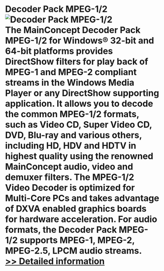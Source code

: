 # Decoder Pack MPEG-1/2<br />![Decoder Pack MPEG-1/2](https://mycommerce.akamaized.net/api/pimages/P300299429/BIG/300299429.PNG)<br />The MainConcept Decoder Pack MPEG-1/2 for Windows® 32-bit and 64-bit platforms provides DirectShow filters for play back of MPEG-1 and MPEG-2 compliant streams in the Windows Media Player or any DirectShow supporting application. It allows you to decode the common MPEG-1/2 formats, such as Video CD, Super Video CD, DVD, Blu-ray and various others, including HD, HDV and HDTV in highest quality using the renowned MainConcept audio, video and demuxer filters. The MPEG-1/2 Video Decoder is optimized for Multi-Core PCs and takes advantage of DXVA enabled graphics boards for hardware acceleration. For audio formats, the Decoder Pack MPEG-1/2 supports MPEG-1, MPEG-2, MPEG-2.5, LPCM audio streams.<br />[>> Detailed information](https://secure.element5.com/esales/product.html?productid=300299429&affiliateid=200057808)